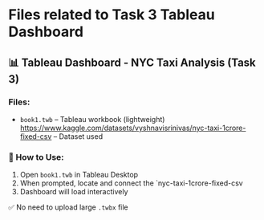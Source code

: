 ﻿# Files related to Task 3 Tableau Dashboard
 ## 📊 Tableau Dashboard - NYC Taxi Analysis (Task 3)

### Files:
- `book1.twb` – Tableau workbook (lightweight)
https://www.kaggle.com/datasets/vyshnavisrinivas/nyc-taxi-1crore-fixed-csv – Dataset used

### 🚀 How to Use:
1. Open `book1.twb` in Tableau Desktop
2. When prompted, locate and connect the `nyc-taxi-1crore-fixed-csv
3. Dashboard will load interactively

✅ No need to upload large `.twbx` file


